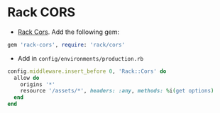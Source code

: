 # Rack CORS

* [Rack Cors](https://github.com/cyu/rack-cors). Add the following gem:

```ruby
gem 'rack-cors', require: 'rack/cors'
```

* Add in `config/environments/production.rb`

```ruby
config.middleware.insert_before 0, 'Rack::Cors' do
  allow do
    origins '*'
    resource '/assets/*', headers: :any, methods: %i(get options)
  end
end
```